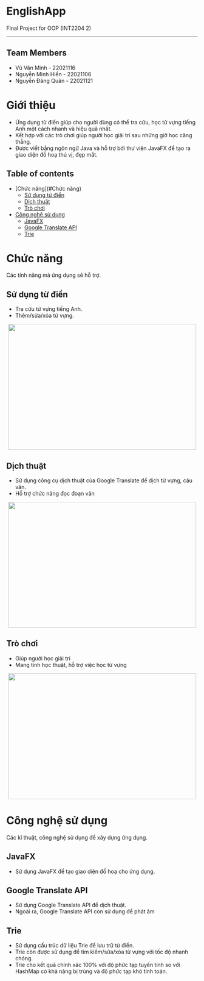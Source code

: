# EnglishApp

Final Project for OOP (INT2204 2)
<hr>


## Team Members
- Vũ Văn Minh - 22021116
- Nguyễn Minh Hiển - 22021106
- Nguyễn Đăng Quân - 22021121

# Giới thiệu
- Ứng dụng từ điển giúp cho người dùng có thể tra cứu, học từ vựng tiếng Anh một cách nhanh và hiệu quả nhất.
- Kết hợp với các trò chơi giúp người học giải trí sau những giờ học căng thẳng.
- Được viết bằng ngôn ngữ Java và hỗ trợ bởi thư viện JavaFX để tạo ra giao diện đồ hoạ thú vị, đẹp mắt.

## Table of contents
- [Chức năng](#Chức năng)
  - [Sử dụng từ điển](##Sử-dụng-từ-điển)
  - [Dịch thuật](##Dịch-thuật)
  - [Trò chơi](##Trò-chơi)
- [Công nghệ sử dụng](#Công-nghệ-sử-dụng)
  - [JavaFX](##JavaFX)
  - [Google Translate API](##Google-Translate-API)
  - [Trie](##Trie)

# Chức năng
Các tính năng mà ứng dụng sẽ hỗ trợ.
## Sử dụng từ điển
- Tra cứu từ vựng tiếng Anh.
- Thêm/sửa/xóa từ vựng.
<p align="center">
<img height="330" width="495" src="https://i.imgur.com/MWu7cYe.png"> 
</p>

## Dịch thuật
- Sử dụng công cụ dịch thuật của Google Translate để dịch từ vựng, câu văn.
- Hỗ trợ chức năng đọc đoạn văn
<p align="center">
<img height="330" width="495" src="https://i.imgur.com/d0LhsE9.png"> 
</p>

## Trò chơi 
- Giúp người học giải trí
- Mang tính học thuật, hỗ trợ việc học từ vựng
<p align="center">
<img height="330" width="495" src="https://i.imgur.com/nr1ZcBx.png"> 
</p>

# Công nghệ sử dụng
Các kĩ thuật, công nghệ sử dụng để xây dựng ứng dụng.

## JavaFX
- Sử dụng JavaFX để tạo giao diện đồ hoạ cho ứng dụng.
## Google Translate API
- Sử dụng Google Translate API để dịch thuật.
- Ngoài ra, Google Translate API còn sử dụng để phát âm
## Trie
- Sử dụng cấu trúc dữ liệu Trie để lưu trữ từ điển.
- Trie còn được sử dụng để tìm kiếm/sửa/xóa từ vựng với tốc độ nhanh chóng.
- Trie cho kết quả chính xác 100% với độ phức tạp tuyến tính so với HashMap có khả năng bị trùng và độ phức tạp khó tính toán.